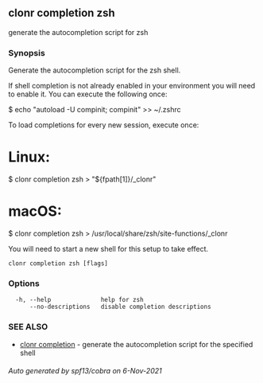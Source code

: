 ## clonr completion zsh

generate the autocompletion script for zsh

### Synopsis


Generate the autocompletion script for the zsh shell.

If shell completion is not already enabled in your environment you will need
to enable it.  You can execute the following once:

$ echo "autoload -U compinit; compinit" >> ~/.zshrc

To load completions for every new session, execute once:
# Linux:
$ clonr completion zsh > "${fpath[1]}/_clonr"
# macOS:
$ clonr completion zsh > /usr/local/share/zsh/site-functions/_clonr

You will need to start a new shell for this setup to take effect.


```
clonr completion zsh [flags]
```

### Options

```
  -h, --help              help for zsh
      --no-descriptions   disable completion descriptions
```

### SEE ALSO

* [clonr completion](clonr_completion.md)	 - generate the autocompletion script for the specified shell

###### Auto generated by spf13/cobra on 6-Nov-2021
